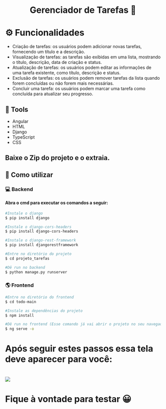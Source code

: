 <h1 align="center">Gerenciador de Tarefas 📝</h1>

# ⚙️ Funcionalidades
- Criação de tarefas: os usuários podem adicionar novas tarefas, fornecendo um título e a descrição.
- Visualização de tarefas: as tarefas são exibidas em uma lista, mostrando o título, descrição, data de criação e status.
- Atualização de tarefas: os usuários podem editar as informações de uma tarefa existente, como título, descrição e status.
- Exclusão de tarefas: os usuários podem remover tarefas da lista quando forem concluídas ou não forem mais necessárias.
- Concluir uma tarefa: os usuários podem marcar uma tarefa como concluída para atualizar seu progresso.

## 🔨 Tools

- Angular 
- HTML
- Django
- TypeScript
- CSS

## Baixe o Zip do projeto e o extraia.

## 📌 Como utilizar

### 💻 Backend

#### Abra o cmd para executar os comandos a seguir:

```bash 
#Instale o django
$ pip install django
```

```bash 
#Instale o django-cors-headers
$ pip install django-cors-headers
```

```bash 
#Instale o django-rest-framework
$ pip install djangorestframework
```

```bash 
#Entre no diretório do projeto
$ cd projeto_tarefas
```

```bash 
#Dê run no backend
$ python manage.py runserver
```

### 🌎 Frontend
```bash 
#Entre no diretório do frontend
$ cd todo-main
```
```bash 
#Instale as dependências do projeto
$ npm install
```
```bash 
#Dê run no frontend (Esse comando já vai abrir o projeto no seu navegador).
$ ng serve -o
```
# Após seguir estes passos essa tela deve aparecer para você:
<h1>
    <img src="https://ik.imagekit.io/tntifmcqk/Desktop_Screenshot_2023.06.29_-_02.06.59.36.png?updatedAt=1688015371106"/>
</h1>

# Fique à vontade para testar 😀
